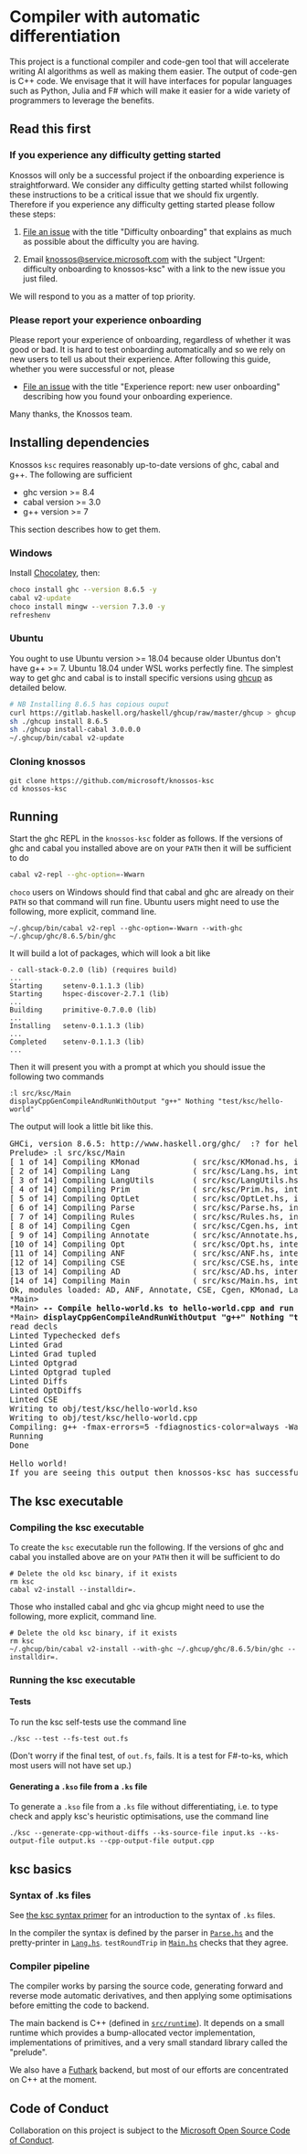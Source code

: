 # Compiler with automatic differentiation

This project is a functional compiler and code-gen tool that will
accelerate writing AI algorithms as well as making them easier.  The
output of code-gen is C++ code. We envisage that it will have
interfaces for popular languages such as Python, Julia and F# which
will make it easier for a wide variety of programmers to leverage the
benefits.

## Read this first

### If you experience any difficulty getting started

Knossos will only be a successful project if the onboarding experience
is straightforward.  We consider any difficulty getting started whilst
following these instructions to be a critical issue that we should fix
urgently.  Therefore if you experience any difficulty getting started
please follow these steps:

1. [File an
issue](https://github.com/microsoft/knossos-ksc/issues/new) with the
title "Difficulty onboarding" that explains as much as possible about
the difficulty you are having.

2. Email knossos@service.microsoft.com with the subject "Urgent:
difficulty onboarding to knossos-ksc" with a link to the new issue you
just filed.

We will respond to you as a matter of top priority.

### Please report your experience onboarding

Please report your experience of onboarding, regardless of whether it
was good or bad.  It is hard to test onboarding automatically and so
we rely on new users to tell us about their experience.  After
following this guide, whether you were successful or not, please

* [File an issue](https://github.com/microsoft/knossos-ksc/issues/new)
  with the title "Experience report: new user onboarding" describing
  how you found your onboarding experience.

Many thanks, the Knossos team.

## Installing dependencies

Knossos `ksc` requires reasonably up-to-date versions of ghc, cabal
and g++.   The following are sufficient

* ghc version >= 8.4
* cabal version >= 3.0
* g++ version >= 7

This section describes how to get them.

### Windows
Install [Chocolatey](https://chocolatey.org/), then:
```cmd
choco install ghc --version 8.6.5 -y
cabal v2-update
choco install mingw --version 7.3.0 -y
refreshenv
```

### Ubuntu

You ought to use Ubuntu version >= 18.04 because older Ubuntus don't
have g++ >= 7.  Ubuntu 18.04 under WSL works perfectly fine.  The
simplest way to get ghc and cabal is to install specific versions
using [ghcup](https://gitlab.haskell.org/haskell/ghcup) as detailed
below.

```sh
# NB Installing 8.6.5 has copious ouput
curl https://gitlab.haskell.org/haskell/ghcup/raw/master/ghcup > ghcup
sh ./ghcup install 8.6.5
sh ./ghcup install-cabal 3.0.0.0
~/.ghcup/bin/cabal v2-update
```

### Cloning knossos

```
git clone https://github.com/microsoft/knossos-ksc
cd knossos-ksc
```

## Running

Start the ghc REPL in the `knossos-ksc` folder as follows.  If the
versions of ghc and cabal you installed above are on your `PATH` then
it will be sufficient to do

```sh
cabal v2-repl --ghc-option=-Wwarn
```

`choco` users on Windows should find that cabal and ghc are already on
their `PATH` so that command will run fine.  Ubuntu users might need
to use the following, more explicit, command line.

```
~/.ghcup/bin/cabal v2-repl --ghc-option=-Wwarn --with-ghc ~/.ghcup/ghc/8.6.5/bin/ghc
```

It will build a lot of packages, which will look a bit like

```
- call-stack-0.2.0 (lib) (requires build)
...
Starting     setenv-0.1.1.3 (lib)
Starting     hspec-discover-2.7.1 (lib)
...
Building     primitive-0.7.0.0 (lib)
...
Installing   setenv-0.1.1.3 (lib)
...
Completed    setenv-0.1.1.3 (lib)
...
```

Then it will present you with a prompt at which you should issue the
following two commands

```
:l src/ksc/Main
displayCppGenCompileAndRunWithOutput "g++" Nothing "test/ksc/hello-world"
```

The output will look a little bit like this.

<pre>
GHCi, version 8.6.5: http://www.haskell.org/ghc/  :? for help
Prelude> :l src/ksc/Main
[ 1 of 14] Compiling KMonad           ( src/ksc/KMonad.hs, interpreted )
[ 2 of 14] Compiling Lang             ( src/ksc/Lang.hs, interpreted )
[ 3 of 14] Compiling LangUtils        ( src/ksc/LangUtils.hs, interpreted )
[ 4 of 14] Compiling Prim             ( src/ksc/Prim.hs, interpreted )
[ 5 of 14] Compiling OptLet           ( src/ksc/OptLet.hs, interpreted )
[ 6 of 14] Compiling Parse            ( src/ksc/Parse.hs, interpreted )
[ 7 of 14] Compiling Rules            ( src/ksc/Rules.hs, interpreted )
[ 8 of 14] Compiling Cgen             ( src/ksc/Cgen.hs, interpreted )
[ 9 of 14] Compiling Annotate         ( src/ksc/Annotate.hs, interpreted )
[10 of 14] Compiling Opt              ( src/ksc/Opt.hs, interpreted )
[11 of 14] Compiling ANF              ( src/ksc/ANF.hs, interpreted )
[12 of 14] Compiling CSE              ( src/ksc/CSE.hs, interpreted )
[13 of 14] Compiling AD               ( src/ksc/AD.hs, interpreted )
[14 of 14] Compiling Main             ( src/ksc/Main.hs, interpreted )
Ok, modules loaded: AD, ANF, Annotate, CSE, Cgen, KMonad, Lang, LangUtils, Main, Opt, OptLet, Parse, Prim, Rules.
*Main> 
*Main> <b>-- Compile hello-world.ks to hello-world.cpp and run</b>
*Main> <b>displayCppGenCompileAndRunWithOutput "g++" Nothing "test/ksc/hello-world"</b>
read decls
Linted Typechecked defs
Linted Grad
Linted Grad tupled
Linted Optgrad
Linted Optgrad tupled
Linted Diffs
Linted OptDiffs
Linted CSE
Writing to obj/test/ksc/hello-world.kso
Writing to obj/test/ksc/hello-world.cpp
Compiling: g++ -fmax-errors=5 -fdiagnostics-color=always -Wall -Wno-unused -Wno-maybe-uninitialized -Isrc/runtime -O3 -g -std=c++17 -o obj/test/ksc/hello-world.exe obj/test/ksc/hello-world.cpp
Running
Done

Hello world!
If you are seeing this output then knossos-ksc has successfully compiled and run the hello-world.ks program!
</pre>

## The ksc executable

### Compiling the ksc executable

To create the `ksc` executable run the following.  If the versions of
ghc and cabal you installed above are on your `PATH` then it will be
sufficient to do

```
# Delete the old ksc binary, if it exists
rm ksc
cabal v2-install --installdir=.
```

Those who installed cabal and ghc via ghcup might need to use the
following, more explicit, command line.

```
# Delete the old ksc binary, if it exists
rm ksc
~/.ghcup/bin/cabal v2-install --with-ghc ~/.ghcup/ghc/8.6.5/bin/ghc --installdir=.
```

### Running the ksc executable

#### Tests

To run the ksc self-tests use the command line

```
./ksc --test --fs-test out.fs
```

(Don't worry if the final test, of `out.fs`, fails.  It is a test for
F#-to-ks, which most users will not have set up.)

#### Generating a `.kso` file from a `.ks` file

To generate a `.kso` file from a `.ks` file without differentiating,
i.e. to type check and apply ksc's heuristic optimisations, use the
command line

```
./ksc --generate-cpp-without-diffs --ks-source-file input.ks --ks-output-file output.ks --cpp-output-file output.cpp
```

## ksc basics

### Syntax of .ks files

See [the ksc syntax primer](test/ksc/syntax-primer.ks) for an
introduction to the syntax of `.ks` files.

In the compiler the syntax is defined by the parser in
[`Parse.hs`](src/ksc/Parse.hs) and the pretty-printer in
[`Lang.hs`](src/ksc/Lang.hs).  `testRoundTrip` in
[`Main.hs`](src/ksc/Main.hs) checks that they agree.

### Compiler pipeline

The compiler works by parsing the source code, generating forward and
reverse mode automatic derivatives, and then applying some
optimisations before emitting the code to backend.

The main backend is C++ (defined in [`src/runtime`](src/runtime)).  It
depends on a small runtime which provides a bump-allocated vector
implementation, implementations of primitives, and a very small
standard library called the "prelude".

We also have a [Futhark](https://futhark-lang.org/) backend, but most
of our efforts are concentrated on C++ at the moment.

## Code of Conduct

Collaboration on this project is subject to the [Microsoft Open Source
Code of Conduct](https://opensource.microsoft.com/codeofconduct).
